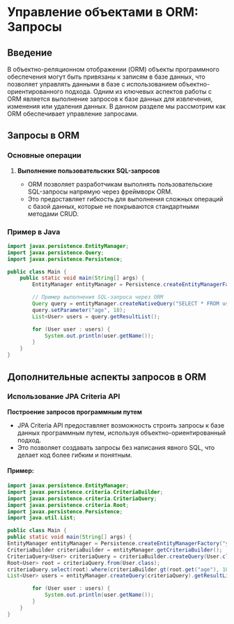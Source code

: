 # Управление объектами в ORM: Запросы

## Введение

В объектно-реляционном отображении (ORM) объекты программного обеспечения могут быть привязаны к записям в базе данных, что позволяет управлять данными в базе с использованием объектно-ориентированного подхода. Одним из ключевых аспектов работы с ORM является выполнение запросов к базе данных для извлечения, изменения или удаления данных. В данном разделе мы рассмотрим как ORM обеспечивает управление запросами.

## Запросы в ORM

### Основные операции

1. **Выполнение пользовательских SQL-запросов**

    - ORM позволяет разработчикам выполнять пользовательские SQL-запросы напрямую через фреймворк ORM.
    - Это предоставляет гибкость для выполнения сложных операций с базой данных, которые не покрываются стандартными методами CRUD.

### Пример в Java

```java
import javax.persistence.EntityManager;
import javax.persistence.Query;
import javax.persistence.Persistence;

public class Main {
    public static void main(String[] args) {
        EntityManager entityManager = Persistence.createEntityManagerFactory("your-persistence-unit").createEntityManager();

        // Пример выполнения SQL-запроса через ORM
        Query query = entityManager.createNativeQuery("SELECT * FROM users WHERE age > :age", User.class);
        query.setParameter("age", 18);
        List<User> users = query.getResultList();

        for (User user : users) {
            System.out.println(user.getName());
        }
    }
}
```

## Дополнительные аспекты запросов в ORM
### Использование JPA Criteria API
**Построение запросов программным путем**

- JPA Criteria API предоставляет возможность строить запросы к базе данных программным путем, используя объектно-ориентированный подход.
- Это позволяет создавать запросы без написания явного SQL, что делает код более гибким и понятным.

#### Пример:
```java
import javax.persistence.EntityManager;
import javax.persistence.criteria.CriteriaBuilder;
import javax.persistence.criteria.CriteriaQuery;
import javax.persistence.criteria.Root;
import javax.persistence.Persistence;
import java.util.List;

public class Main {
public static void main(String[] args) {
EntityManager entityManager = Persistence.createEntityManagerFactory("your-persistence-unit").createEntityManager();
CriteriaBuilder criteriaBuilder = entityManager.getCriteriaBuilder();
CriteriaQuery<User> criteriaQuery = criteriaBuilder.createQuery(User.class);
Root<User> root = criteriaQuery.from(User.class);
criteriaQuery.select(root).where(criteriaBuilder.gt(root.get("age"), 18));
List<User> users = entityManager.createQuery(criteriaQuery).getResultList();

        for (User user : users) {
            System.out.println(user.getName());
        }
    }
}
```